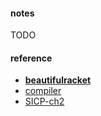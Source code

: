 

#### notes
TODO

#### reference
* **[beautifulracket](https://beautifulracket.com/)**  
* [compiler](http://composingprograms.com/pages/31-introduction.html#programming-languages) 
* [SICP-ch2](http://sarabander.github.io/sicp/html/Chapter-2.xhtml#Chapter-2)

